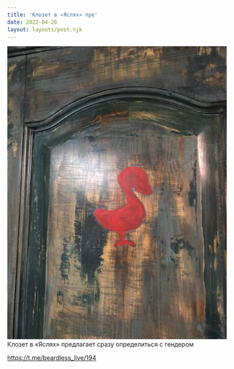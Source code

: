 ```yaml
---
title: 'Клозет в «Яслях» пре'
date: 2022-04-26
layout: layouts/post.njk
---
```


![](/img/AgACAgIAAx0CVDWW-AADwmJn_teaEH2S9S91ojBPqI2EG7CtAAJAuTEbaG5BS6yxBXs9VHyhAQADAgADcwADJAQ.jpg
)
Клозет в «Яслях» предлагает сразу определиться с гендером

https://t.me/beardless_live/194